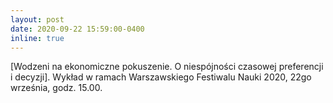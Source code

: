 ```yaml
---
layout: post
date: 2020-09-22 15:59:00-0400
inline: true
---
```

[Wodzeni na ekonomiczne pokuszenie. O niespójności czasowej preferencji i decyzji]. Wykład w ramach Warszawskiego Festiwalu Nauki 2020, 22go września, godz. 15.00.